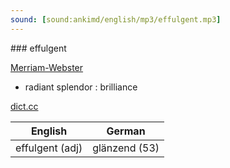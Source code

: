 ```yaml
---
sound: [sound:ankimd/english/mp3/effulgent.mp3]
---
```


\### effulgent

[Merriam-Webster](https://www.merriam-webster.com/dictionary/effulgent)

- radiant splendor : brilliance

[dict.cc](https://www.dict.cc/effulgent)

| English        | German       |
| -------------- | ------------ |
| effulgent (adj) | glänzend (53) |
